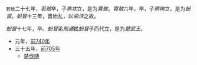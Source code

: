 
`若敖`二十七年，*若敖*卒，子*熊坎*立，是为*霄敖*。*霄敖*六年，卒，子*熊眴*立，是为*蚡冒*。*蚡冒*十三年，晋始乱，以*曲沃*之故。


*蚡冒*十七年，卒。*蚡冒*弟*熊通*弑*蚡冒*子而代立，是为*楚武王*。


- 元年，[前740年](公元/前750年~前701年.md)
- 三十五年，[前705年](公元/前750年~前701年.md)
	- [楚伐随](楚/武王/楚伐随.md)
	